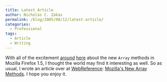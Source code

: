 ```yaml
---
title: Latest Article
author: Nicholas C. Zakas
permalink: /blog/2005/08/12/latest-article/
categories:
  - Professional
tags:
  - Article
  - Writing
---
```

With all of the excitement <a title="Array extensions" rel="internal" href="{{site.url}}/archive/2005/7/231">around</a> <a title="Mozilla's New Array Methods" rel="internal" href="{{site.url}}/archive/2005/06/213">here</a> about the new `Array` methods in Mozilla Firefox 1.5, I thought the world may find it interesting as well. So as usual, I wrote an article over at <a title="WebReference" rel="external" href="http://www.webreference.com">WebReference</a>: <a title="Mozilla's New Array Methods" rel="external" href="http://www.webreference.com/programming/javascript/ncz/column4/">Mozilla's New Array Methods</a>. I hope you enjoy it.
